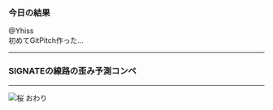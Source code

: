 ### 今日の結果

@Yhiss  
初めてGitPitch作った...

---

### SIGNATEの線路の歪み予測コンペ

---


![桜](D:\機械学習\signate\201811線路\スラブ.jpg)
おわり
